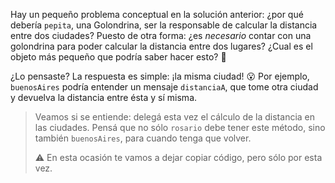 Hay un pequeño problema conceptual en la solución anterior: ¿por qué debería `pepita`, una Golondrina, ser la responsable de calcular la distancia entre dos ciudades? Puesto de otra forma: ¿es _necesario_ contar con una golondrina para poder calcular la distancia entre dos lugares? ¿Cual es el objeto más pequeño que podría saber hacer esto? :thought_balloon:

¿Lo pensaste? La respuesta es simple: ¡la misma ciudad! :open_mouth: Por ejemplo, `buenosAires` podría entender un mensaje `distanciaA`, que tome otra ciudad y devuelva la distancia entre ésta y sí misma.  



> Veamos si se entiende: delegá esta vez el cálculo de la distancia en las ciudades. Pensá que no sólo `rosario` debe tener este método, sino también `buenosAires`, para cuando tenga que volver. 
> 
> :warning: En esta ocasión te vamos a dejar copiar código, pero sólo por esta vez. 